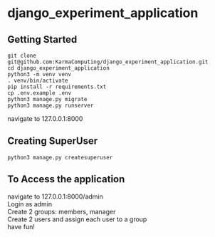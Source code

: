 # django_experiment_application
## Getting Started
```
git clone git@github.com:KarmaComputing/django_experiment_application.git
cd django_experiment_application
python3 -m venv venv
. venv/bin/activate
pip install -r requirements.txt
cp .env.example .env
python3 manage.py migrate
python3 manage.py runserver

```
navigate to 127.0.0.1:8000

## Creating SuperUser 
```
python3 manage.py createsuperuser
```

## To Access the application
navigate to 127.0.0.1:8000/admin  
Login as admin  
Create 2 groups: members, manager  
Create 2 users and assign each user to a group  
have fun! 
